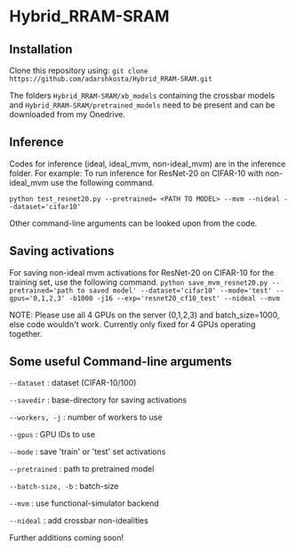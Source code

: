 # Hybrid_RRAM-SRAM

## Installation
Clone this repository using: 
```git clone https://github.com/adarshkosta/Hybrid_RRAM-SRAM.git```

The folders ```Hybrid_RRAM-SRAM/xb_models``` containing the crossbar models and ```Hybrid_RRAM-SRAM/pretrained_models``` need to be present and can be downloaded from my Onedrive.

## Inference
Codes for inference (ideal, ideal_mvm, non-ideal_mvm) are in the inference folder.
For example: To run inference for ResNet-20 on CIFAR-10 with non-ideal_mvm use the following command.

```python test_resnet20.py --pretrained= <PATH TO MODEL> --mvm --nideal --dataset='cifar10'```

Other command-line arguments can be looked upon from the code.

## Saving activations
For saving non-ideal mvm activations for ResNet-20 on CIFAR-10 for the training set, use the following command.
```python save_mvm_resnet20.py --pretrained='path to saved model' --dataset='cifar10' --mode='test' --gpus='0,1,2,3' -b1000 -j16 --exp='resnet20_cf10_test' --nideal --mvm```

NOTE: Please use all 4 GPUs on the server (0,1,2,3) and batch_size=1000, else code wouldn't work. Currently only fixed for 4 GPUs operating together.

## Some useful Command-line arguments 

```--dataset``` : dataset (CIFAR-10/100)

```--savedir``` : base-directory for saving activations

```--workers, -j``` : number of workers to use

```--gpus``` : GPU IDs to use

```--mode``` : save 'train' or 'test' set activations

```--pretrained``` : path to pretrained model

```--batch-size, -b``` : batch-size

```--mvm``` : use functional-simulator backend

```--nideal``` : add crossbar non-idealities

Further additions coming soon!
